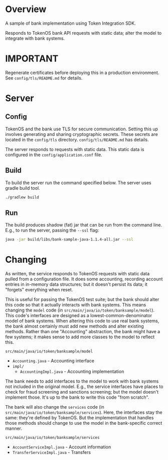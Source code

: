 Overview
========
A sample of bank implementation using Token Integration SDK.

Responds to TokenOS bank API requests with static data;
alter the model to integrate with bank systems.


IMPORTANT
=========
Regenerate certificates before deploying this in a production environment.
See `config/tls/README.md` for details.

Server
=======

Config
------
TokenOS and the bank use TLS for secure communication. Setting this up
involves generating and sharing cryptographic secrets.
These secrets are located in the `config/tls` directory.
`config/tls/README.md` has details.

The server responds to requests with static data.
This static data is configured in the `config/application.conf` file.

Build
------

To build the server run the command specified below. The server uses
gradle build tool.

```sh
./gradlew build
```

Run
------

The build produces shadow (fat) jar that can be run from the command line.
E.g., to run the server, passing the `--ssl` flag: 

```sh
java -jar build/libs/bank-sample-java-1.1.4-all.jar --ssl
```

Changing
========

As written, the service responds to TokenOS requests with static data
pulled from a configuration file. It does some accounting, recording
account entries in in-memory data structures; but it doesn't persist
its data; it "forgets" everything when reset.

This is useful for passing the TokenOS test suite; but the bank
should alter this code so that it actually interacts with bank systems.
This means changing the `model` code
(in `src/main/java/io/token/banksample/model`).
This code's interfaces are designed as a lowest-common-denominator
model of bank systems.
When altering this code to use real bank systems, the bank almost
certainly must add new methods and alter existing methods.
Rather than one "Accounting" abstraction, the bank might
have a few systems; it makes sense to add more classes to
the model to reflect this.

`src/main/java/io/token/banksample/model`
* `Accounting.java` - Accounting interface
* `impl/`
  * `AccountingImpl.java` - Accounting implementation

The bank needs to add interfaces to the model to work with bank
systems not included in the original model.
E.g., the service interfaces have places to check for fraud
screening and sanctions screening; but the model doesn't
implement those. It's up to the bank to write this code
"from scratch".

The bank will also change the `services` code
(in `src/main/java/io/token/banksample/services`).
Here, the interfaces stay the same: they're defined by TokenOS.
But the implementation that handles those methods should change
to use the model in the bank-specific correct manner.

`src/main/java/io/token/banksample/services`
* `AccountServiceImpl.java` - Account information
* `TransferServiceImpl.java` - Transfers

